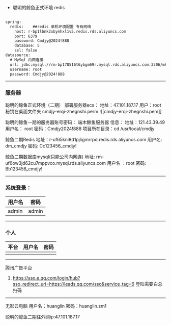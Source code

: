 - 聪明的鲸鱼正式环境 redis
```xml
  
spring:  
  redis:    ##redis 单机环境配置 专有网络  
    host: r-bp1lbnk2xbymhxl1v5.redis.rds.aliyuncs.com  
    port: 6379  
    password: Cmdjy@2024!888  
    database: 5  
    ssl: false
datasource:  
  # MySql 内网连接  
  url: jdbc:mysql://rm-bp178516t6ybgm69r.mysql.rds.aliyuncs.com:3306/mkt?useSSL=false&useUnicode=true&characterEncoding=utf-8&zeroDateTimeBehavior=convertToNull&transformedBitIsBoolean=true&serverTimezone=GMT%2B8&nullCatalogMeansCurrent=true&allowPublicKeyRetrieval=true  
  username: root  
  password: Cmdjy@2024!888
```

---
### 服务器

聪明的鲸鱼正式环境（二期）
部署服务器ecs：
地址：47.101.187.17 
用户：root
秘钥在桌面文件夹 cmdjy-erqi-zhegnshi.perm
![[cmdjy-erqi-zhegnshi.pem]]


聪明的鲸鱼一期的服务器账号密码：
端木鲸鱼服务器 信息：
地址：121.43.39.49
用户名： root
密码：Cmdjy2024!888
项目所在目录：cd /usr/local/cmdjy

鲸鱼二期Redis
地址：r-uf65kni8d1pjligmrrpd.redis.rds.aliyuncs.com
用户名: dm_cmdjy
密码: Cc123456_cmdjy!

鲸鱼二期数据库mysql(只能公司内网连)
地址: rm-uf6ow3jd62cu7mppvco.mysql.rds.aliyuncs.com 
用户名 ：root
密码: Bb123456_cmdjy!

--- 
### 系统登录：

| 用户名   | 密码    |
| ----- | ----- |
| admin | admin |

--- 

 ### 个人


| 平台  | 用户名 | 密码  |
| --- | --- | --- |
|     |     |     |


---
腾讯广告平台
1. https://sso.e.qq.com/login/hub?sso_redirect_uri=https://leads.qq.com/sso&service_tag=6 登陆需要白总扫码
---
无影云电脑
用户名：huanglin
密码：huanglin.zm1

聪明的鲸鱼二期往外网ip:47.101.187.17